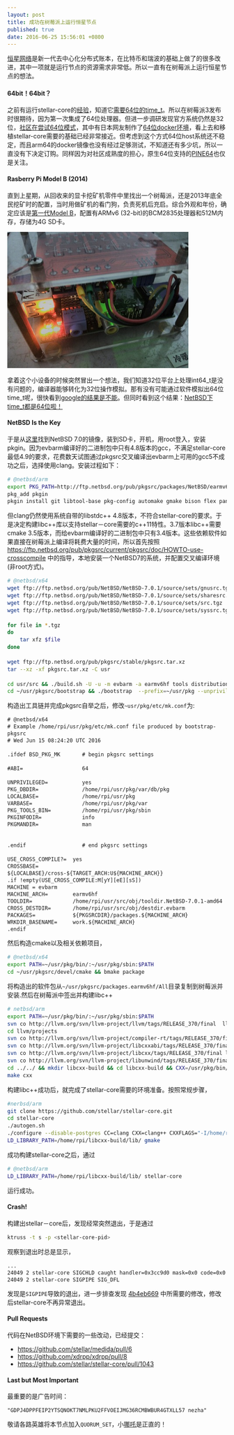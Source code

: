 ```yaml
---
layout: post
title: 成功在树莓派上运行恒星节点
published: true
date: 2016-06-25 15:56:01 +0800
---
```


[恒星网络](http://stellar.org)是新一代去中心化分布式账本，在比特币和瑞波的基础上做了的很多改进，其中一项就是运行节点的资源需求非常低。所以一直有在树莓派上运行恒星节点的想法。

#### 64bit！64bit？

之前有运行stellar-core的[经验](https://github.com/strllar/poor_dockers/)，知道它[需要64位的time_t](https://github.com/stellar/stellar-core/blob/v0.5.0/src/util/Timer.h#L63-L64)。所以在树莓派3发布时很期待，因为第一次集成了64位处理器。但进一步调研发现官方系统仍然是32位，[社区在尝试64位模式](https://www.raspberrypi.org/forums/viewtopic.php?f=72&t=137963)，其中有日本网友制作了[64位docker环境](http://atbsd.com/?p=39)，看上去和移植stellar-core需要的基础已经非常接近。但考虑到这个方式64位host系统还不稳定，而且arm64的docker镜像也没有经过足够测试，不知道还有多少坑，所以一直没有下决定订购。同样因为对社区成熟度的担心，原生64位支持的[PINE64](http://www.pine64.com)也仅是关注。

#### Rasberry Pi Model B (2014)

直到上星期，从回收来的显卡挖矿机零件中里找出一个树莓派，还是2013年底全民挖矿时的配置，当时用做矿机的看门狗，负责死机后充启。综合外观和年份，确定应该是[第一代Model B](https://www.raspberrypi.org/products/model-b/)，配置有ARMv6 (32-bit)的BCM2835处理器和512M内存，存储为4G SD卡。

![Photo of Nezha](/images/nezha_rpi.jpg)

拿着这个小设备的时候突然冒出一个想法，我们知道32位平台上处理int64_t是没有问题的，编译器能够转化为32位操作模拟。那有没有可能通过软件模拟出64位time_t呢，很快看到[google的结果是不能](http://stackoverflow.com/questions/14361651/is-there-any-way-to-get-64-bit-time-t-in-32-bit-program-in-linux)。但同时看到这个结果：[NetBSD下time_t都是64位啦！](https://news.ycombinator.com/item?id=7678847)

#### NetBSD Is the Key

于是从[这里](https://wiki.netbsd.org/ports/evbarm/raspberry_pi/)找到NetBSD 7.0的镜像，装到SD卡，开机，用root登入，安装pkgin。因为evbarm编译好的二进制包中只有4.8版本的gcc，不满足stellar-core最低4.9的要求，花费数天试图通过pkgsrc交叉编译出evbarm上可用的gcc5不成功之后，选择使用clang。安装过程如下：

```sh
# @netbsd/arm
export PKG_PATH=http://ftp.netbsd.org/pub/pkgsrc/packages/NetBSD/earmv6hf/7.0_HEAD/All
pkg_add pkgin
pkgin install git libtool-base pkg-config automake gmake bison flex pandoc clang
```

但clang仍然使用系统自带的libstdc++ 4.8版本，不符合stellar-core的要求。于是决定构建libc++库以支持stellar－core需要的c++11特性。3.7版本libc++需要cmake 3.5版本，而给evbarm编译好的二进制包中只有3.4版本。这些依赖软件如果直接在树莓派上编译将耗费大量的时间，所以首先按照 <https://ftp.netbsd.org/pub/pkgsrc/current/pkgsrc/doc/HOWTO-use-crosscompile> 中的指导，本地安装一个NetBSD7的系统，并配置交叉编译环境(非root方式)。

```sh
# @netbsd/x64
wget ftp://ftp.netbsd.org/pub/NetBSD/NetBSD-7.0.1/source/sets/gnusrc.tgz
wget ftp://ftp.netbsd.org/pub/NetBSD/NetBSD-7.0.1/source/sets/sharesrc.tgz
wget ftp://ftp.netbsd.org/pub/NetBSD/NetBSD-7.0.1/source/sets/src.tgz
wget ftp://ftp.netbsd.org/pub/NetBSD/NetBSD-7.0.1/source/sets/syssrc.tgz

for file in *.tgz
do
    tar xfz $file
done

wget ftp://ftp.netbsd.org/pub/pkgsrc/stable/pkgsrc.tar.xz
tar --xz -xf pkgsrc.tar.xz -C usr

cd usr/src && ./build.sh -U -u -m evbarm -a earmv6hf tools distribution
cd ~/usr/pkgsrc/bootstrap && ./bootstrap  --prefix=~/usr/pkg --unprivileged
```

构造出工具链并完成pkgsrc自举之后，修改`~usr/pkg/etc/mk.conf`为:

```
# @netbsd/x64
# Example /home/rpi/usr/pkg/etc/mk.conf file produced by bootstrap-pkgsrc
# Wed Jun 15 08:24:20 UTC 2016

.ifdef BSD_PKG_MK       # begin pkgsrc settings

#ABI=                   64

UNPRIVILEGED=           yes
PKG_DBDIR=              /home/rpi/usr/pkg/var/db/pkg
LOCALBASE=              /home/rpi/usr/pkg
VARBASE=                /home/rpi/usr/pkg/var
PKG_TOOLS_BIN=          /home/rpi/usr/pkg/sbin
PKGINFODIR=             info
PKGMANDIR=              man


.endif                  # end pkgsrc settings

USE_CROSS_COMPILE?=  yes
CROSSBASE=           ${LOCALBASE}/cross-${TARGET_ARCH:U${MACHINE_ARCH}}
.if !empty(USE_CROSS_COMPILE:M[yY][eE][sS])
MACHINE = evbarm
MACHINE_ARCH=        earmv6hf
TOOLDIR=             /home/rpi/usr/src/obj/tooldir.NetBSD-7.0.1-amd64
CROSS_DESTDIR=       /home/rpi/usr/src/obj/destdir.evbarm
PACKAGES=            ${PKGSRCDIR}/packages.${MACHINE_ARCH}
WRKDIR_BASENAME=     work.${MACHINE_ARCH}
.endif
```

然后构造cmake以及相关依赖项目，

```sh
# @netbsd/x64
export PATH=~/usr/pkg/bin/:~/usr/pkg/sbin:$PATH
cd ~/usr/pkgsrc/devel/cmake && bmake package
```

将构造出的软件包从`~/usr/pkgsrc/packages.earmv6hf/All`目录复制到树莓派并安装.然后在树莓派中签出并构建libc++

```sh
# netbsd/arm
export PATH=~/usr/pkg/bin/:~/usr/pkg/sbin:$PATH
svn co http://llvm.org/svn/llvm-project/llvm/tags/RELEASE_370/final  llvm37
cd llvm/projects
svn co http://llvm.org/svn/llvm-project/compiler-rt/tags/RELEASE_370/final compiler-rt
svn co http://llvm.org/svn/llvm-project/libcxxabi/tags/RELEASE_370/final libcxxabi
svn co http://llvm.org/svn/llvm-project/libcxx/tags/RELEASE_370/final libcxx
svn co http://llvm.org/svn/llvm-project/libunwind/tags/RELEASE_370/final libunwind
cd ../../ && mkdir libcxx-build && cd libcxx-build && CXX=/usr/pkg/bin/clang++ CC=/usr/pkg/bin/clang cmake -G "Unix Makefiles" ../llvm/
make cxx
```

构建libc++成功后，就完成了stellar-core需要的环境准备。按照常规步骤，

```sh
#nerbsd/arm
git clone https://github.com/stellar/stellar-core.git
cd stellar-core
./autogen.sh
./configure --disable-postgres CC=clang CXX=clang++ CXXFLAGS="-I/home/rpi/libcxx-build/include -I/home/rpi/libcxx-build/include/c++/v1 -L/home/rpi/libcxx-build/lib -stdlib=libc++"
LD_LIBRARY_PATH=/home/rpi/libcxx-build/lib/ gmake
```

成功构建stellar-core之后，通过

```sh
# @netbsd/arm
LD_LIBRARY_PATH=/home/rpi/libcxx-build/lib/ stellar-core

```

运行成功。

#### Crash!
构建出stellar－core后，发现经常突然退出，于是通过

```sh
ktruss -t s -p <stellar-core-pid>
```

观察到退出时总是显示，

```
...
24049 2 stellar-core SIGCHLD caught handler=0x3cc9d0 mask=0x0 code=0x0
24049 2 stellar-core SIGPIPE SIG_DFL
```

发现是`SIGPIPE`导致的退出，进一步排查发现
[4b4eb669](http://github.com/stellar/stellar-core/pull/1043/files#diff-4b4eb6693b4956a1cc728c7e7dc69eb9)
中所需要的修改，修改后stellar-core不再异常退出。

#### Pull Requests

代码在NetBSD环境下需要的一些改动，已经提交：

- <https://github.com/stellar/medida/pull/6>
- <https://github.com/xdrpp/xdrpp/pull/8>
- <https://github.com/stellar/stellar-core/pull/1043>

#### Last but Most Important

最重要的是广告时间：

```
"GDPJ4DPPFEIP2YTSQNOKT7NMLPKU2FFVOEIJMG36RCMBWBUR4GTXLL57 nezha"
```

敬请各路英雄将本节点加入`QUORUM_SET`，小[哪吒](https://en.wikipedia.org/wiki/Nezha_(deity))是正直的！
